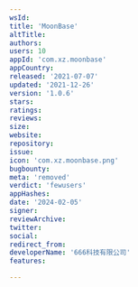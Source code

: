 ```yaml
---
wsId: 
title: 'MoonBase'
altTitle: 
authors: 
users: 10
appId: 'com.xz.moonbase'
appCountry: 
released: '2021-07-07'
updated: '2021-12-26'
version: '1.0.6'
stars: 
ratings: 
reviews: 
size: 
website: 
repository: 
issue: 
icon: 'com.xz.moonbase.png'
bugbounty: 
meta: 'removed'
verdict: 'fewusers'
appHashes: 
date: '2024-02-05'
signer: 
reviewArchive: 
twitter: 
social: 
redirect_from: 
developerName: '666科技有限公司'
features: 

---
```


